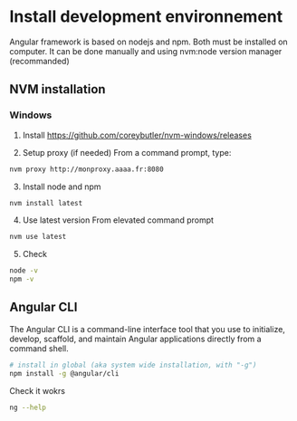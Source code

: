 # Install development environnement

Angular framework is based on nodejs and npm.
Both must be installed on computer.
It can be done manually and using nvm:node version manager (recommanded)

## NVM installation

### Windows

1. Install https://github.com/coreybutler/nvm-windows/releases

2. Setup proxy (if needed)
   From a command prompt, type:

```bash
nvm proxy http://monproxy.aaaa.fr:8080
```

3. Install node and npm

```bash
nvm install latest
```

4. Use latest version
   From elevated command prompt

```bash
nvm use latest
```

5. Check

```bash
node -v
npm -v
```

## Angular CLI

The Angular CLI is a command-line interface tool that you use to initialize, develop, scaffold, and maintain Angular applications directly from a command shell.

```bash
# install in global (aka system wide installation, with "-g")
npm install -g @angular/cli
```

Check it wokrs

```bash
ng --help
```
